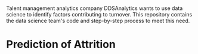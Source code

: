 # 

Talent management analytics company DDSAnalytics wants to use data science to identify factors contributing to turnover. This repository contains the data science team's code and step-by-step process to meet this need.

# Prediction of Attrition
